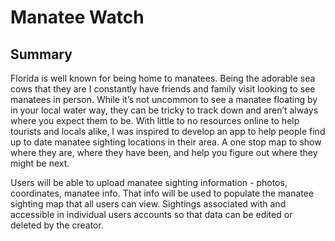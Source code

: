 # Manatee Watch

## Summary

Florida is well known for being home to manatees. Being the adorable sea cows that they are I constantly have friends and family visit looking to see manatees in person. While it’s not uncommon to see a manatee floating by in your local water way, they can be tricky to track down and aren’t always where you expect them to be. With little to no resources online to help tourists and locals alike, I was inspired to develop an app to help people find up to date manatee sighting locations in their area. A one stop map to show where they are, where they have been, and help you figure out where they might be next.

Users will be able to upload manatee sighting information - photos, coordinates, manatee info. That info will be used to populate the manatee sighting map that all users can view. Sightings associated with and accessible in individual users accounts so that data can be edited or deleted by the creator.

